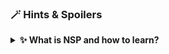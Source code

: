 ### 🪄 Hints & Spoilers

<details>
  <summary><b>✨ What is NSP and how to learn? </b></summary>
  <div>
    <div>Let's look at official docs <a href="https://kubernetes.io/docs/concepts/services-networking/network-policies/">Network Policies</a>. 
      
  Also there is a detailed explaination of NSP with examples by Ahmet Alp Balkan <a href="https://github.com/ahmetb/kubernetes-network-policy-recipes">here</a>🙌</div>
  </div>
</details>
